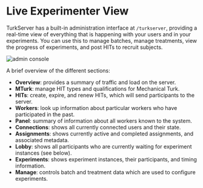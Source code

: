 # Live Experimenter View

TurkServer has a built-in administration interface at `/turkserver`, providing a
real-time view of everything that is happening with your users and in your
experiments. You can use this to manage batches, manage treatments, view the
progress of experiments, and post HITs to recruit subjects.

![admin console](../_static/turkserver.png)

A brief overview of the different sections:

- **Overview**: provides a summary of traffic and load on the server.
- **MTurk**: manage HIT types and qualifications for Mechanical Turk.
- **HITs**: create, expire, and renew HITs, which will send participants to the server.
- **Workers**: look up information about particular workers who have participated in the past.
- **Panel**: summary of information about all workers known to the system.
- **Connections**: shows all currently connected users and their state.
- **Assignments**: shows currently active and completed assignments, and associated metadata.
- **Lobby**: shows all participants who are currently waiting for experiment instances (see below).
- **Experiments**: shows experiment instances, their participants, and timing information.
- **Manage**: controls batch and treatment data which are used to configure experiments.

<!--
Batches and treatments can be viewed and edited from the
administration interface.
-->
